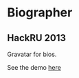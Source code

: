 # Biographer

HackRU 2013
-----------

Gravatar for bios. 

See the demo [here](http://biographer-demo.herokuapp.com)
